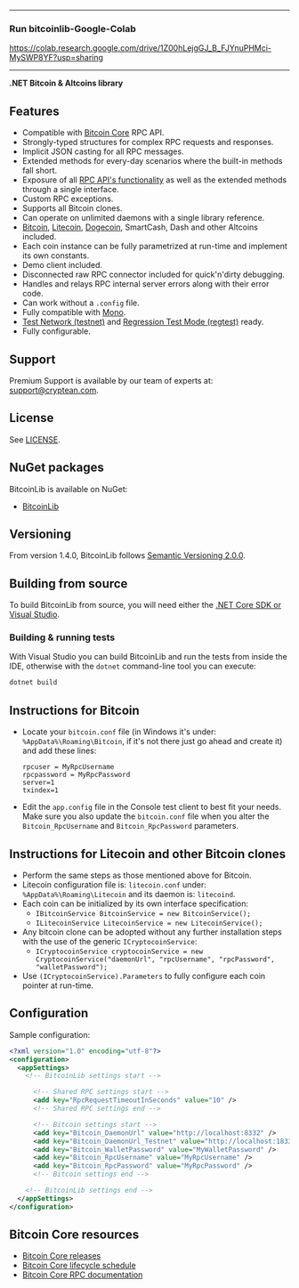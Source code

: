 -------------------------
### Run bitcoinlib-Google-Colab

https://colab.research.google.com/drive/1Z00hLejgGJ_B_FJYnuPHMci-MySWP8YF?usp=sharing

-------------------------

**.NET Bitcoin & Altcoins library**

## Features

- Compatible with [Bitcoin Core](https://bitcoin.org/en/download) RPC API.
- Strongly-typed structures for complex RPC requests and responses.
- Implicit JSON casting for all RPC messages.
- Extended methods for every-day scenarios where the built-in methods fall short.
- Exposure of all [RPC API's functionality](https://en.bitcoin.it/wiki/Original_Bitcoin_client/API_calls_list) as well as the extended methods through a single interface.
- Custom RPC exceptions.
- Supports all Bitcoin clones.
- Can operate on unlimited daemons with a single library reference.
- [Bitcoin](http://en.wikipedia.org/wiki/Bitcoin), [Litecoin](http://en.wikipedia.org/wiki/Litecoin), [Dogecoin](http://en.wikipedia.org/wiki/Dogecoin), SmartCash, Dash and other Altcoins included.
- Each coin instance can be fully parametrized at run-time and implement its own constants.
- Demo client included.
- Disconnected raw RPC connector included for quick'n'dirty debugging.
- Handles and relays RPC internal server errors along with their error code.
- Can work without a `.config` file.
- Fully compatible with [Mono](http://www.mono-project.com/).
- [Test Network (testnet)](https://bitcoin.org/en/developer-examples#testnet) and [Regression Test Mode (regtest)](https://bitcoin.org/en/developer-examples#regtest-mode) ready.
- Fully configurable.

## Support

Premium Support is available by our team of experts at: [support@cryptean.com](mailto:support@cryptean.com).

## License

See [LICENSE](LICENSE).

## NuGet packages

BitcoinLib is available on NuGet:

* [BitcoinLib](https://www.nuget.org/packages/BitcoinLib/)

## Versioning

From version 1.4.0, BitcoinLib follows [Semantic Versioning 2.0.0](http://semver.org/spec/v2.0.0.html).

## Building from source

To build BitcoinLib from source, you will need either the
[.NET Core SDK or Visual Studio](https://www.microsoft.com/net/download/).

### Building & running tests

With Visual Studio you can build BitcoinLib and run the tests
from inside the IDE, otherwise with the `dotnet` command-line
tool you can execute:

```sh
dotnet build
```

## Instructions for Bitcoin

- Locate your `bitcoin.conf` file (in Windows it's under: `%AppData%\Roaming\Bitcoin`, if it's not there just go ahead and create it) and add these lines:
  ```
  rpcuser = MyRpcUsername
  rpcpassword = MyRpcPassword
  server=1
  txindex=1
  ```
- Edit the `app.config` file in the Console test client to best fit your needs. Make sure you also update the `bitcoin.conf` file when you alter the `Bitcoin_RpcUsername` and `Bitcoin_RpcPassword` parameters.

## Instructions for Litecoin and other Bitcoin clones

- Perform the same steps as those mentioned above for Bitcoin.
- Litecoin configuration file is: `litecoin.conf` under: `%AppData%\Roaming\Litecoin` and its daemon is: `litecoind`.
- Each coin can be initialized by its own interface specification:
  - `IBitcoinService BitcoinService = new BitcoinService();`
  - `ILitecoinService LitecoinService = new LitecoinService();`
- Any bitcoin clone can be adopted without any further installation steps with the use of the generic `ICryptocoinService`:
  - `ICryptocoinService cryptocoinService = new CryptocoinService("daemonUrl", "rpcUsername", "rpcPassword", "walletPassword");`
- Use `(ICryptocoinService).Parameters` to fully configure each coin pointer at run-time.

## Configuration

Sample configuration:

```xml
﻿<?xml version="1.0" encoding="utf-8"?>
<configuration>
  <appSettings>
    <!-- BitcoinLib settings start -->

      <!-- Shared RPC settings start -->
      <add key="RpcRequestTimeoutInSeconds" value="10" />
      <!-- Shared RPC settings end -->

      <!-- Bitcoin settings start -->
      <add key="Bitcoin_DaemonUrl" value="http://localhost:8332" />
      <add key="Bitcoin_DaemonUrl_Testnet" value="http://localhost:18332" />
      <add key="Bitcoin_WalletPassword" value="MyWalletPassword" />
      <add key="Bitcoin_RpcUsername" value="MyRpcUsername" />
      <add key="Bitcoin_RpcPassword" value="MyRpcPassword" />
      <!-- Bitcoin settings end -->

    <!-- BitcoinLib settings end -->
  </appSettings>
</configuration>
```

## Bitcoin Core resources

* [Bitcoin Core releases](https://bitcoincore.org/en/releases/)
* [Bitcoin Core lifecycle schedule](https://bitcoincore.org/en/lifecycle/#schedule)
* [Bitcoin Core RPC documentation](https://bitcoincore.org/en/doc/)
